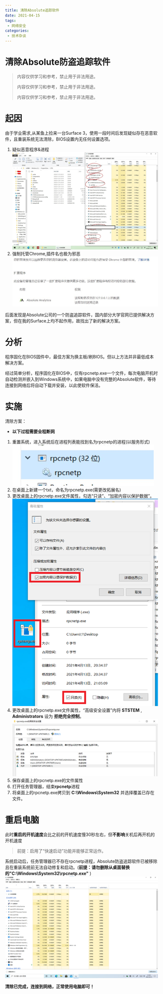 ```yaml
---
title: 清除Absolute追踪软件
date: 2021-04-15
tags:
 - 网络安全
categories:
 - 技术杂谈
---
```


# 清除Absolute防盗追踪软件


> 内容仅供学习和参考，禁止用于非法用途。
>
> 内容仅供学习和参考，禁止用于非法用途。
>
> 内容仅供学习和参考，禁止用于非法用途。

# 起因
由于学业需求,从某鱼上捡来一台Surface 3，使用一段时间后发现疑似存在恶意软件，且重装系统无法清除，BIOS设置内无任何设置选项。

1. 疑似恶意程序&进程
![疑似恶意进程](./jszt00.assets/Taskmgr.jpg)
2. 强制托管Chrome,插件名也极为邪恶
![疑似恶意插件](./jszt00.assets/Chrome.jpg)

后面发现是Absolute公司的一个防盗追踪软件，国内部分大学官网已提供解决方案，但在我的Surface上均不起作用，故找出了新的解决方案。

# 分析
程序固化在BIOS固件中，最佳方案为换主板/刷BIOS。但以上方法并非最低成本解决方案。

经过简单分析，程序固化在BIOS中，仅有rpcnetp.exe一个文件，每次电脑开机时自动检测并嵌入到Windows系统中，如果电脑中没有完整的Absolute软件，等待连接到网络后将自动下载并安装，以此使软件保活。

# 实施
清除方案：
* **以下过程需要全程断网** 
1. 重置系统，进入系统后在进程列表能找到名为rpcnetp的进程(以服务形式)
![进程](./jszt00.assets/rpcnetp.jpg)
2. 在桌面上新建一个txt，命名为rpcnetp.exe(需更改拓展名)
3. 更改桌面上的rpcnetp.exe文件属性，勾选“只读”、“加密内容以保护数据”。
![属性](./jszt00.assets/Bl.png)
4. 更改桌面上的rpcnetp.exe文件属性，“高级安全设置”内将 **STSTEM** , **Administrators** 设为 **拒绝完全控制**。
![属性](./jszt00.assets/Secure.png)
5. 保存桌面上的rpcnetp.exe的文件属性
6. 打开任务管理器，结束**rpcnetp**进程
7. 将桌面上的rpcnetp.exe拷贝到 **C:\Windows\System32** 并选择覆盖已存在文件。

# 重启电脑
此时**重启的开机速度**会比之前的开机速度慢30秒左右，但**不影响**关机后再开机的开机速度

> 前提：启用了“快速启动”功能并能够正常运作。



系统启动后，任务管理器已不存在rpcnetp进程，Absolute防盗追踪软件已被移除且在重装系统前无法自动修复和启动。(**前提：请勿删除从桌面替换的"C:\Windows\System32\rpcnetp.exe"** )
![属性](./jszt00.assets/Taskmgr2.png)

**清除已完成，连接到网络，正常使用电脑即可！**